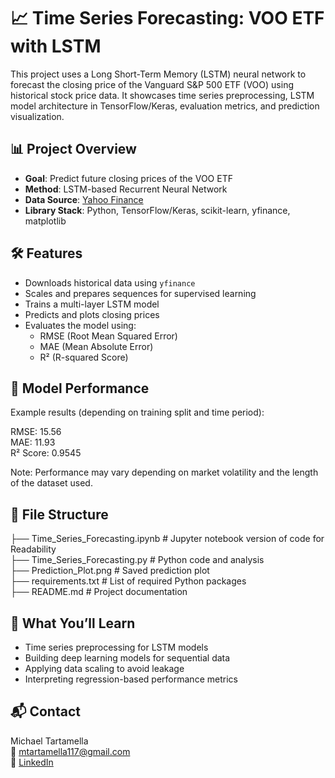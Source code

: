 # 📈 Time Series Forecasting: VOO ETF with LSTM

This project uses a Long Short-Term Memory (LSTM) neural network to forecast the closing price of the Vanguard S&P 500 ETF (VOO) using historical stock price data. It showcases time series preprocessing, LSTM model architecture in TensorFlow/Keras, evaluation metrics, and prediction visualization.

## 📊 Project Overview

- **Goal**: Predict future closing prices of the VOO ETF
- **Method**: LSTM-based Recurrent Neural Network
- **Data Source**: [Yahoo Finance](https://finance.yahoo.com/)
- **Library Stack**: Python, TensorFlow/Keras, scikit-learn, yfinance, matplotlib

## 🛠️ Features

- Downloads historical data using `yfinance`
- Scales and prepares sequences for supervised learning
- Trains a multi-layer LSTM model
- Predicts and plots closing prices
- Evaluates the model using:
  - RMSE (Root Mean Squared Error)
  - MAE (Mean Absolute Error)
  - R² (R-squared Score)

## 🧪 Model Performance

Example results (depending on training split and time period):

RMSE: 15.56  
MAE: 11.93  
R² Score: 0.9545  

Note: Performance may vary depending on market volatility and the length of the dataset used.

## 📂 File Structure

├── Time_Series_Forecasting.ipynb  # Jupyter notebook version of code for Readability\
├── Time_Series_Forecasting.py     # Python code and analysis\
├── Prediction_Plot.png            # Saved prediction plot\
├── requirements.txt               # List of required Python packages\
├── README.md                      # Project documentation

## 🧠 What You’ll Learn

- Time series preprocessing for LSTM models
- Building deep learning models for sequential data
- Applying data scaling to avoid leakage
- Interpreting regression-based performance metrics

## 📬 Contact

Michael Tartamella\
📧 mtartamella117@gmail.com\
🔗 [LinkedIn](https://www.linkedin.com/in/michael-tartamella/)  
